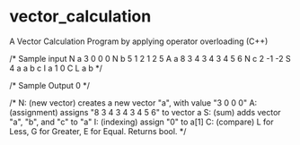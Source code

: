 # vector_calculation
A Vector Calculation Program by applying operator overloading (C++)

/* Sample input
N a 3 0 0 0
N b 5 1 2 1 2 5
A a 8 3 4 3 4 3 4 5 6
N c 2 -1 -2
S 4 a a b c
I a 1 0
C L a b
*/

/* Sample Output
0
*/

/*
 N: (new vector) creates a new vector "a", with value "3 0 0 0"
 A: (assignment) assigns "8 3 4 3 4 3 4 5 6" to vector a
 S: (sum) adds vector "a", "b", and "c" to "a"
 I: (indexing) assign "0" to a[1]
 C: (compare) L for Less, G for Greater, E for Equal. Returns bool.
 */
